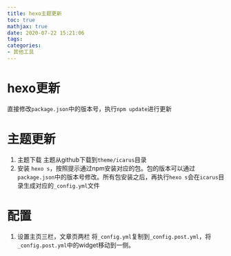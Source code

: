 ```yaml
---
title: hexo主题更新
toc: true
mathjax: true
date: 2020-07-22 15:21:06
tags:
categories:
- 其他工具
---
```


# hexo更新
<!--more-->
直接修改`package.json`中的版本号，执行`npm update`进行更新

# 主题更新
1. 主题下载
主题从github下载到`theme/icarus`目录
2. 安装
`hexo s`，按照提示通过npm安装对应的包。包的版本可以通过`package.json`中的版本号修改。所有包安装之后，再执行`hexo s`会在`icarus`目录生成对应的`_config.yml`文件


# 配置
1. 设置主页三栏，文章页两栏
将`_config.yml`复制到`_config.post.yml`，将`_config.post.yml`中的widget移动到一侧。
